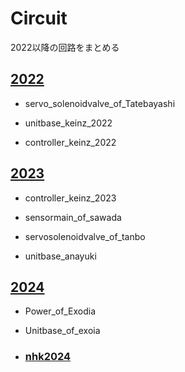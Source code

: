 # Circuit
2022以降の回路をまとめる

## [2022](https://github.com/shinchiryota/Circuit/tree/main/2022)
+ servo_solenoidvalve_of_Tatebayashi

+ unitbase_keinz_2022

+ controller_keinz_2022
## [2023]()
+ controller_keinz_2023

+ sensormain_of_sawada

+ servosolenoidvalve_of_tanbo

+ unitbase_anayuki
## [2024](https://github.com/shinchiryota/Circuit/blob/main/2024/README.md)
+ Power_of_Exodia

+ Unitbase_of_exoia
+ ### [nhk2024]()

